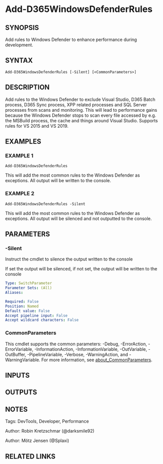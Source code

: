 ﻿---
external help file: d365fo.tools-help.xml
Module Name: d365fo.tools
online version:
schema: 2.0.0
---

# Add-D365WindowsDefenderRules

## SYNOPSIS
Add rules to Windows Defender to enhance performance during development.

## SYNTAX

```
Add-D365WindowsDefenderRules [-Silent] [<CommonParameters>]
```

## DESCRIPTION
Add rules to the Windows Defender to exclude Visual Studio, D365 Batch process, D365 Sync process, XPP related processes and SQL Server processes from scans and monitoring.
This will lead to performance gains because the Windows Defender stops to scan every file accessed by e.g.
the MSBuild process, the cache and things around Visual Studio.
Supports rules for VS 2015 and VS 2019.

## EXAMPLES

### EXAMPLE 1
```
Add-D365WindowsDefenderRules
```

This will add the most common rules to the Windows Defender as exceptions.
All output will be written to the console.

### EXAMPLE 2
```
Add-D365WindowsDefenderRules -Silent
```

This will add the most common rules to the Windows Defender as exceptions.
All output will be silenced and not outputted to the console.

## PARAMETERS

### -Silent
Instruct the cmdlet to silence the output written to the console

If set the output will be silenced, if not set, the output will be written to the console

```yaml
Type: SwitchParameter
Parameter Sets: (All)
Aliases:

Required: False
Position: Named
Default value: False
Accept pipeline input: False
Accept wildcard characters: False
```

### CommonParameters
This cmdlet supports the common parameters: -Debug, -ErrorAction, -ErrorVariable, -InformationAction, -InformationVariable, -OutVariable, -OutBuffer, -PipelineVariable, -Verbose, -WarningAction, and -WarningVariable. For more information, see [about_CommonParameters](http://go.microsoft.com/fwlink/?LinkID=113216).

## INPUTS

## OUTPUTS

## NOTES
Tags: DevTools, Developer, Performance

Author: Robin Kretzschmar (@darksmile92)

Author: Mötz Jensen (@Splaxi)

## RELATED LINKS
